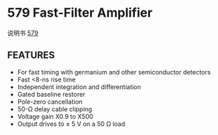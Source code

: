 <!-- 579.md --- 
;; 
;; Description: 
;; Author: Hongyi Wu(吴鸿毅)
;; Email: wuhongyi@qq.com 
;; Created: 四 6月  1 14:43:01 2017 (+0800)
;; Last-Updated: 四 6月  1 14:45:35 2017 (+0800)
;;           By: Hongyi Wu(吴鸿毅)
;;     Update #: 1
;; URL: http://wuhongyi.cn -->

# 579  Fast-Filter Amplifier

说明书 [579](/pdf/ElectronicsModules/ORTEC/579.pdf)

## FEATURES

- For fast timing with germanium and other semiconductor detectors
- Fast <8-ns rise time
- Independent integration and differentiation
- Gated baseline restorer
- Pole-zero cancellation
- 50-Ω delay cable clipping
- Voltage gain X0.9 to X500
- Output drives to ± 5 V on a 50 Ω load

<!-- 579.md ends here -->
